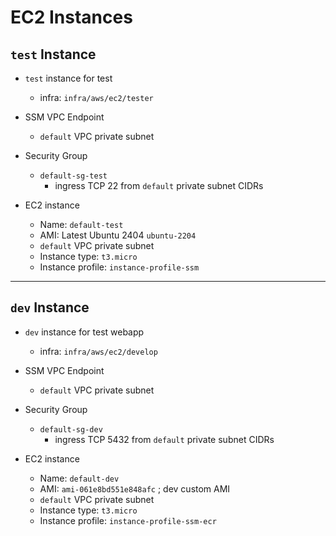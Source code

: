 # EC2 Instances

## `test` Instance

- `test` instance for test
    - infra: `infra/aws/ec2/tester`

- SSM VPC Endpoint
    - `default` VPC private subnet

- Security Group
    - `default-sg-test`
        - ingress TCP 22 from `default` private subnet CIDRs

- EC2 instance
    - Name: `default-test`
    - AMI: Latest Ubuntu 2404 `ubuntu-2204`
    - `default` VPC private subnet
    - Instance type: `t3.micro`
    - Instance profile: `instance-profile-ssm`

---
## `dev` Instance

- `dev` instance for test webapp
    - infra: `infra/aws/ec2/develop`

- SSM VPC Endpoint
    - `default` VPC private subnet

- Security Group
    - `default-sg-dev`
        - ingress TCP 5432 from `default` private subnet CIDRs

- EC2 instance
    - Name: `default-dev`
    - AMI: `ami-061e8bd551e848afc` ; dev custom AMI
    - `default` VPC private subnet
    - Instance type: `t3.micro`
    - Instance profile: `instance-profile-ssm-ecr`
